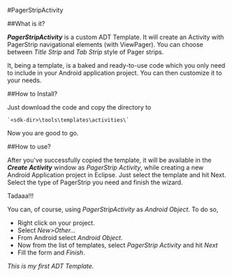 #PagerStripActivity

##What is it?

**_PagerStripActivity_** is a custom ADT Template. It will create an Activity with PagerStrip navigational elements (with ViewPager). You can choose between *Title Strip* and *Tab Strip* style of Pager strips. 

It, being a template, is a baked and ready-to-use code which you only need to include in your Android application project. You can then customize it to your needs. 


##How to Install?

Just download the code and copy the directory to 

    `<sdk-dir>\tools\templates\activities\`

Now you are good to go.

##How to use?

After you've successfully copied the template, it will be available in the **_Create Activity_** window as *PagerStrip Activity*, while creating a new Android Application project in Eclipse. Just select the template and hit Next. Select the type of PagerStrip you need and finish the wizard. 

Tadaaa!!!

You can, of course, using *PagerStripActivity* as *Android Object*. To do so,

- Right click on your project.
- Select _New>Other..._
- From Android select *Android Object*.
- Now from the list of templates, select *PagerStrip Activity* and hit _Next_
- Fill the form and _Finish_.

*This is my first ADT Template.*